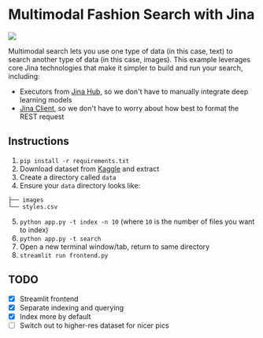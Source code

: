 # Multimodal Fashion Search with Jina

![](./demo.gif)

Multimodal search lets you use one type of data (in this case, text) to search another type of data (in this case, images). This example leverages core Jina technologies that make it simpler to build and run your search, including:

- Executors from [Jina Hub](https://hub.jina.ai), so we don't have to manually integrate deep learning models
- [Jina Client](https://docs.jina.ai/api/jina.clients/), so we don't have to worry about how best to format the REST request

## Instructions

1. `pip install -r requirements.txt`
2. Download dataset from [Kaggle](https://www.kaggle.com/paramaggarwal/fashion-product-images-small) and extract
3. Create a directory called `data`
4. Ensure your `data` directory looks like:

```data
├── images
└── styles.csv
```

5. `python app.py -t index -n 10` (where `10` is the number of files you want to index)
6. `python app.py -t search`
7. Open a new terminal window/tab, return to same directory
8. `streamlit run frontend.py`

## TODO

- [X] Streamlit frontend
- [X] Separate indexing and querying
- [X] Index more by default
- [ ] Switch out to higher-res dataset for nicer pics
